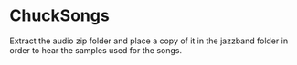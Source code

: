 ChuckSongs
==========

Extract the audio zip folder and place a copy of it in the jazzband folder in order to hear the samples used for the songs.
